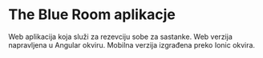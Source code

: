 # The Blue Room aplikacje

Web aplikacija koja služi za rezevciju sobe za sastanke. Web verzija napravljena u Angular okviru.
Mobilna verzija izgrađena preko Ionic okvira.
